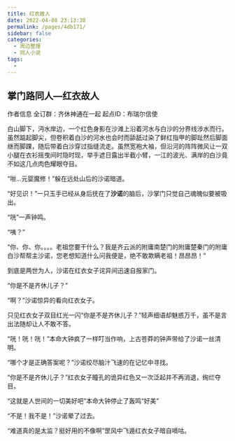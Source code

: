 ```yaml
---
title: 红衣故人
date: 2022-04-08 23:13:38
permalink: /pages/4db171/
sidebar: false
categories:
  - 周边整理
  - 同人小说
tags:
  - 
---
```

## 掌门路同人—红衣故人

 作者信息 全订群：齐休神通在一起 起点ID：布瑞尔信使

  

白山脚下，沔水岸边，一个红色身影在沙滩上沿着河水与白沙的分界线涉水而行。虽然踮起脚尖，但卷积着白沙的河水也会时而舔舐过染了鲜红指甲的脚趾然后脚面继而脚踝，随后带着白沙穿过指缝流走。虽然宽袍大袖，但沿河的阵阵微风让一双小腿在衣衫摇曳间时隐时现，举手遮日露出半截小臂，一江的波光、满岸的白沙竟不如这几点肉色耀眼夺目。

“咝…元婴魔修！”躲在远处山后的沙诺暗道。

“好见识！”一只玉手已经从身后抚在了**沙诺**的脑后，沙掌门只觉自己魂魄似要被吸出。

“咣”一声钟鸣。

“咦？”

“你、你、你。。。。老祖您要干什么？我是齐云派的附庸南楚门的附庸楚秦门的附庸白沙帮帮主沙诺，您老想知道什么问我便是，绝不敢欺瞒老祖！昂昂昂！”

到底是两世为人，沙诺在红衣女子诧异间迅速自报家门。

“你是不是齐休儿子？”

“啊？”沙诺惊异的看向红衣女子。

只见红衣女子双目红光一闪“你是不是齐休儿子？”轻声细语却魅惑万千，虽不是言出法随却让人不敢不答。

“咣！咣！咣！”本命大钟疯了一样叮当作响，上古苍莽的钟声带给了沙诺一丝清明。

“哪个才是正确答案呢？”沙诺绞尽脑汁飞速的在记忆中寻找。

“你是不是齐休儿子？”红衣女子瞳孔的诡异红色又一次泛起并不再消退，绚烂夺目。

“这就是人世间的一切美好吧”本命大钟停止了轰鸣“好美”

“不是！我不是！”沙诺晕了过去。

“难道真的是太监？挺好用的不像啊”罡风中飞遁红衣女子暗自嘀咕。